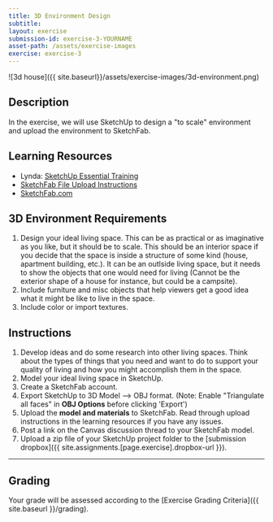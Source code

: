 ```yaml
---
title: 3D Environment Design
subtitle:
layout: exercise
submission-id: exercise-3-YOURNAME
asset-path: /assets/exercise-images
exercise: exercise-3
---
```


![3d house]({{ site.baseurl}}/assets/exercise-images/3d-environment.png)

## Description
In the exercise, we will use SketchUp to design a "to scale" environment and upload the environment to SketchFab.

## Learning Resources

- Lynda: [SketchUp Essential Training]( https://www.lynda.com/SketchUp-tutorials/SketchUp-2018-Essential-Training/630600-2.html?org=psu.edu)
- [SketchFab File Upload Instructions](https://help.sketchfab.com/hc/en-us/articles/202508836-How-to-Upload-Model-Files)
- [SketchFab.com](http://sketchfab.com)

## 3D Environment Requirements

1. Design your ideal living space. This can be as practical or as imaginative as you like, but it should be to scale. This should be an interior space if you decide that the space is inside a structure of some kind (house, apartment building, etc.). It can be an outlside living space, but it needs to show the objects that one would need for living (Cannot be the exterior shape of a house for instance, but could be a campsite).
2. Include furniture and misc objects that help viewers get a good idea what it might be like to live in the space.
3. Include color or import textures.


## Instructions
1. Develop ideas and do some research into other living spaces. Think about the types of things that you need and want to do to support your quality of living and how you might accomplish them in the space.
2. Model your ideal living space in SketchUp.
3. Create a SketchFab account.
4. Export SketchUp to 3D Model --> OBJ format. \(Note: Enable "Triangulate all faces" in **OBJ Options** before clicking 'Export'\)
5. Upload the **model and materials** to SketchFab. Read through upload instructions in the learning resources if you have any issues.
6. Post a link on the Canvas discussion thread to your SketchFab model.
7. Upload a zip file of your SketchUp project folder to the [submission dropbox]({{ site.assignments.[page.exercise].dropbox-url }}).

* * *

## Grading
Your grade will be assessed according to the [Exercise Grading Criteria]({{ site.baseurl }}/grading). 
